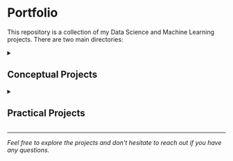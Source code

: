 # Portfolio

This repository is a collection of my Data Science and Machine Learning projects. There are two main directories:

<details>
  <summary><h2>Conceptual Projects</h2></summary>

  The Conceptual Projects directory contains several machine learning projects that I've built from scratch. The following algorithms are included:  
  - Linear Regression
  - Logistic Regression
  - K Nearest Neighbors
  <details>
    <summary><h3>Sample Images</h3></summary>
  

      <img src="Portfolio/images/Scratch%20vs%20SKLearn%20models.jpg" alt="Models Comparison">

      <img src="Portfolio/images/Scratch%20vs%20SKlearn%20r2%20and%20mae.jpg" alt="Model Scores Compared">

      <img src="Portfolio/images/Scratch%20and%20SKLEARN%20overlaid.jpg" alt="Models Overlaid">


   </details>
</details>
 
<details>
  <summary><h2>Practical Projects</h2></summary>

  The Practical Projects directory contains projects that apply the technical knowledge demonstrated in the Skills_Showcase. Projects include:
  - Color Palette Extractor
  - Famous Paintings Color Data 

</details>

---

_Feel free to explore the projects and don't hesitate to reach out if you have any questions._
